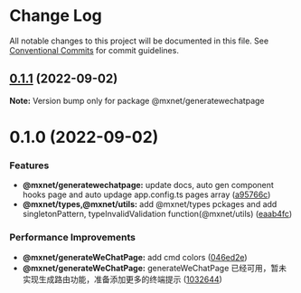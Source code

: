 # Change Log

All notable changes to this project will be documented in this file.
See [Conventional Commits](https://conventionalcommits.org) for commit guidelines.

## [0.1.1](https://gitee.com/cq_maixun_network/repo/compare/@mxnet/generatewechatpage@0.1.0...@mxnet/generatewechatpage@0.1.1) (2022-09-02)

**Note:** Version bump only for package @mxnet/generatewechatpage





# 0.1.0 (2022-09-02)


### Features

* **@mxnet/generatewechatpage:** update docs, auto gen component hooks page and auto updage app.config.ts pages array ([a95766c](https://gitee.com/cq_maixun_network/repo/commits/a95766c44b19144b15a179c763e7d7b6306fa872))
* **@mxnet/types,@mxnet/utils:** add @mxnet/types pckages and add singletonPattern, typeInvalidValidation function(@mxnet/utils) ([eaab4fc](https://gitee.com/cq_maixun_network/repo/commits/eaab4fc56de06d8195b4349d3da7b5e35bb3157d))


### Performance Improvements

* **@mxnet/generateWeChatPage\:** add cmd colors ([046ed2e](https://gitee.com/cq_maixun_network/repo/commits/046ed2e3a4655217433e27a965af698d2fadf6b9))
* **@mxnet/generateWeChatPage:** generateWeChatPage 已经可用，暂未实现生成路由功能，准备添加更多的终端提示 ([1032644](https://gitee.com/cq_maixun_network/repo/commits/1032644027b9c8e4f154a02df40ebfd360dca663))
